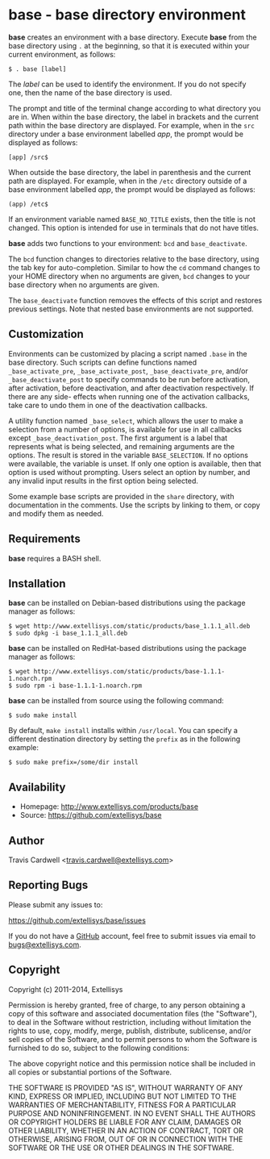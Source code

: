 base - base directory environment
=================================

**base** creates an environment with a base directory.  Execute **base** from
the base directory using `.` at the beginning, so that it is executed within
your current environment, as follows:

    $ . base [label]

The *label* can be used to identify the environment.  If you do not specify
one, then the name of the base directory is used.

The prompt and title of the terminal change according to what directory you
are in.  When within the base directory, the label in brackets and the current
path within the base directory are displayed.  For example, when in the `src`
directory under a base environment labelled *app*, the prompt would be
displayed as follows:

    [app] /src$

When outside the base directory, the label in parenthesis and the current path
are displayed.  For example, when in the `/etc` directory outside of a base
environment labelled *app*, the prompt would be displayed as follows:

    (app) /etc$

If an environment variable named `BASE_NO_TITLE` exists, then the title is
not changed.  This option is intended for use in terminals that do not have
titles.

**base** adds two functions to your environment: `bcd` and `base_deactivate`.

The `bcd` function changes to directories relative to the base directory,
using the tab key for auto-completion.  Similar to how the `cd` command
changes to your HOME directory when no arguments are given, `bcd` changes to
your base directory when no arguments are given.

The `base_deactivate` function removes the effects of this script and restores
previous settings.  Note that nested base environments are not supported.

Customization
-------------

Environments can be customized by placing a script named `.base` in the base
directory.  Such scripts can define functions named `_base_activate_pre`,
`_base_activate_post`, `_base_deactivate_pre`, and/or `_base_deactivate_post`
to specify commands to be run before activation, after activation, before
deactivation, and after deactivation respectively.  If there are any side-
effects when running one of the activation callbacks, take care to undo them
in one of the deactivation callbacks.

A utility function named `_base_select`, which allows the user to make a
selection from a number of options, is available for use in all callbacks
except `_base_deactivation_post`.  The first argument is a label that
represents what is being selected, and remaining arguments are the options.
The result is stored in the variable `BASE_SELECTION`.  If no options were
available, the variable is unset.  If only one option is available, then that
option is used without prompting.  Users select an option by number, and any
invalid input results in the first option being selected.

Some example base scripts are provided in the `share` directory, with
documentation in the comments.  Use the scripts by linking to them, or copy
and modify them as needed.

Requirements
------------

**base** requires a BASH shell.

Installation
------------

**base** can be installed on Debian-based distributions using the package
manager as follows:

    $ wget http://www.extellisys.com/static/products/base_1.1.1_all.deb
    $ sudo dpkg -i base_1.1.1_all.deb

**base** can be installed on RedHat-based distributions using the package
manager as follows:

    $ wget http://www.extellisys.com/static/products/base-1.1.1-1.noarch.rpm
    $ sudo rpm -i base-1.1.1-1.noarch.rpm

**base** can be installed from source using the following command:

    $ sudo make install

By default, `make install` installs within `/usr/local`.  You can specify a
different destination directory by setting the `prefix` as in the following
example:

    $ sudo make prefix=/some/dir install

Availability
------------

* Homepage: <http://www.extellisys.com/products/base>
* Source: <https://github.com/extellisys/base>

Author
------

Travis Cardwell &lt;<travis.cardwell@extellisys.com>&gt;

Reporting Bugs
--------------

Please submit any issues to:

<https://github.com/extellisys/base/issues>

If you do not have a [GitHub](https://github.com) account, feel free to submit
issues via email to <bugs@extellisys.com>.

Copyright
---------

Copyright (c) 2011-2014, Extellisys

Permission is hereby granted, free of charge, to any person obtaining a copy
of this software and associated documentation files (the "Software"), to deal
in the Software without restriction, including without limitation the rights
to use, copy, modify, merge, publish, distribute, sublicense, and/or sell
copies of the Software, and to permit persons to whom the Software is
furnished to do so, subject to the following conditions:

The above copyright notice and this permission notice shall be included in all
copies or substantial portions of the Software.

THE SOFTWARE IS PROVIDED "AS IS", WITHOUT WARRANTY OF ANY KIND, EXPRESS OR
IMPLIED, INCLUDING BUT NOT LIMITED TO THE WARRANTIES OF MERCHANTABILITY,
FITNESS FOR A PARTICULAR PURPOSE AND NONINFRINGEMENT. IN NO EVENT SHALL THE
AUTHORS OR COPYRIGHT HOLDERS BE LIABLE FOR ANY CLAIM, DAMAGES OR OTHER
LIABILITY, WHETHER IN AN ACTION OF CONTRACT, TORT OR OTHERWISE, ARISING FROM,
OUT OF OR IN CONNECTION WITH THE SOFTWARE OR THE USE OR OTHER DEALINGS IN THE
SOFTWARE.
